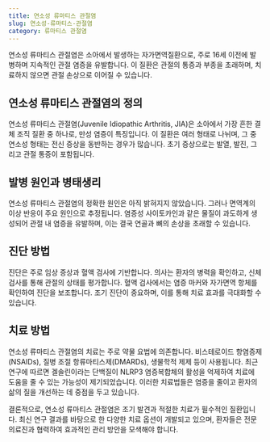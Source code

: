 ```yaml
---
title: 연소성 류마티스 관절염
slug: 연소성-류마티스-관절염
category: 류마티스 관절염
---
```


연소성 류마티스 관절염은 소아에서 발생하는 자가면역질환으로, 주로 16세 이전에 발병하며 지속적인 관절 염증을 유발합니다. 이 질환은 관절의 통증과 부종을 초래하며, 치료하지 않으면 관절 손상으로 이어질 수 있습니다.

## 연소성 류마티스 관절염의 정의

연소성 류마티스 관절염(Juvenile Idiopathic Arthritis, JIA)은 소아에서 가장 흔한 결체 조직 질환 중 하나로, 만성 염증이 특징입니다. 이 질환은 여러 형태로 나뉘며, 그 중 연소성 형태는 전신 증상을 동반하는 경우가 많습니다. 초기 증상으로는 발열, 발진, 그리고 관절 통증이 포함됩니다.

## 발병 원인과 병태생리

연소성 류마티스 관절염의 정확한 원인은 아직 밝혀지지 않았습니다. 그러나 면역계의 이상 반응이 주요 원인으로 추정됩니다. 염증성 사이토카인과 같은 물질이 과도하게 생성되어 관절 내 염증을 유발하며, 이는 결국 연골과 뼈의 손상을 초래할 수 있습니다.

## 진단 방법

진단은 주로 임상 증상과 혈액 검사에 기반합니다. 의사는 환자의 병력을 확인하고, 신체 검사를 통해 관절의 상태를 평가합니다. 혈액 검사에서는 염증 마커와 자가면역 항체를 확인하여 진단을 보조합니다. 조기 진단이 중요하며, 이를 통해 치료 효과를 극대화할 수 있습니다.

## 치료 방법

연소성 류마티스 관절염의 치료는 주로 약물 요법에 의존합니다. 비스테로이드 항염증제(NSAIDs), 질병 조절 항류마티스제(DMARDs), 생물학적 제제 등이 사용됩니다. 최근 연구에 따르면 겔솔린이라는 단백질이 NLRP3 염증복합체의 활성을 억제하여 치료에 도움을 줄 수 있는 가능성이 제기되었습니다. 이러한 치료법들은 염증을 줄이고 환자의 삶의 질을 개선하는 데 중점을 두고 있습니다.

결론적으로, 연소성 류마티스 관절염은 조기 발견과 적절한 치료가 필수적인 질환입니다. 최신 연구 결과를 바탕으로 한 다양한 치료 옵션이 개발되고 있으며, 환자들은 전문 의료진과 협력하여 효과적인 관리 방안을 모색해야 합니다.